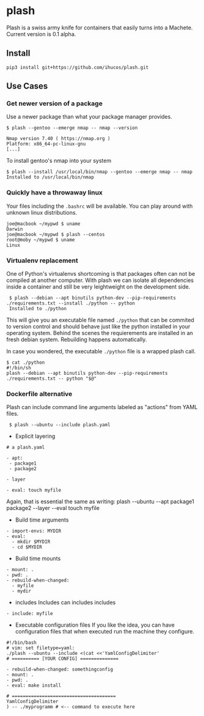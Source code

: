 # plash

Plash is a swiss army knife for containers that easily turns into a Machete. Current version is 0.1 alpha.


## Install
`pip3 install git+https://github.com/ihucos/plash.git`



## Use Cases


### Get newer version of a package
Use a newer package than what your package manager provides.
```
$ plash --gentoo --emerge nmap -- nmap --version

Nmap version 7.40 ( https://nmap.org )
Platform: x86_64-pc-linux-gnu
[...]
```
To install gentoo's nmap into your system
```
$ plash --install /usr/local/bin/nmap --gentoo --emerge nmap -- nmap
Installed to /usr/local/bin/nmap
```


### Quickly have a throwaway linux
Your files including the `.bashrc` will be available.
You can play around with unknown linux distributions.
```
joe@macbook ~/mypwd $ uname
Darwin
joe@macbook ~/mypwd $ plash --centos
root@moby ~/mypwd $ uname
Linux
```

### Virtualenv replacement
One of Python's virtualenvs shortcoming is that packages often can not be compiled at another computer. With plash we can isolate all dependencies inside a container and still be very leightweight on the development side.

```
 $ plash --debian --apt binutils python-dev --pip-requirements ./requirements.txt --install ./python -- python
 Installed to ./python
```

This will give you an executable file named `./python` that can be commited to version control and should behave just like the python installed in your operating system. Behind the scenes the requierements are installed in an fresh debian system. Rebuilding happens automatically.




In case you wondered, the executable `./python` file is a wrapped plash call.
```
$ cat ./python
#!/bin/sh
plash --debian --apt binutils python-dev --pip-requirements ./requirements.txt -- python "$@"
```


### Dockerfile alternative

Plash can include command line arguments labeled as "actions" from YAML files.
```
 $ plash --ubuntu --include plash.yaml
```

* Explicit layering
```
# a plash.yaml

- apt:
 - package1
 - package2

- layer

- eval: touch myfile
```
Again, that is essential the same as writing:
plash --ubuntu --apt package1 package2 --layer --eval touch myfile

* Build time arguments
```
- import-envs: MYDIR
- eval:
  - mkdir $MYDIR
  - cd $MYDIR
```


* Build time mounts
```
- mount: .
- pwd: .
- rebuild-when-changed:
  - myfile
  - mydir
```

* includes
Includes can includes includes
```
- include: myfile
```


* Executable configuration files
If you like the idea, you can have configuration files that when executed run the machine they configure.
```
#!/bin/bash
# vim: set filetype=yaml:
./plash --ubuntu --include <(cat <<'YamlConfigDelimiter'
# ========== [YOUR CONFIG] ==============

- rebuild-when-changed: somethingconfig
- mount: .
- pwd: .
- eval: make install

# ======================================
YamlConfigDelimiter
) -- ./myprogramm # <-- command to execute here
```
